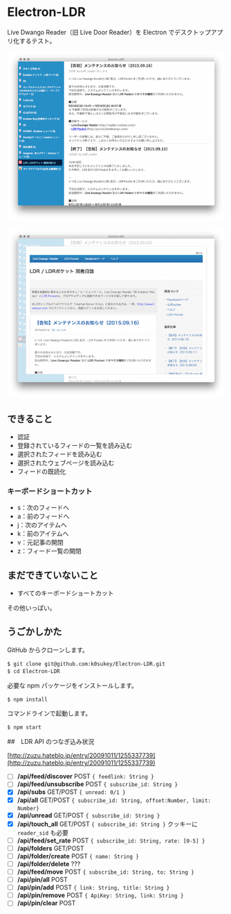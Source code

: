 # Electron-LDR

Live Dwango Reader（旧 Live Door Reader）を Electron でデスクトップアプリ化するテスト。

![capture1](capture1.png)

![capture2](capture2.png)


## できること

* 認証
* 登録されているフィードの一覧を読み込む
* 選択されたフィードを読み込む
* 選択されたウェブページを読み込む
* フィードの既読化

### キーボードショートカット

* s：次のフィードへ
* a：前のフィードへ
* j：次のアイテムへ
* k：前のアイテムへ
* v：元記事の開閉
* z：フィード一覧の開閉

## まだできていないこと

* すべてのキーボードショートカット

その他いっぱい。

## うごかしかた

GitHub からクローンします。

```sh
$ git clone git@github.com:k0sukey/Electron-LDR.git
$ cd Electron-LDR
```

必要な npm パッケージをインストールします。

```sh
$ npm install
```

コマンドラインで起動します。

```sh
$ npm start
```

##　LDR API のつなぎ込み状況

[http://zuzu.hateblo.jp/entry/20091011/1255337739](http://zuzu.hateblo.jp/entry/20091011/1255337739)

- [ ] **/api/feed/discover** POST ```{ feedlink: String }```
- [ ] **/api/feed/unsubscribe** POST ```{ subscribe_id: String }```
- [x] **/api/subs** GET/POST ```{ unread: 0/1 }```
- [x] **/api/all** GET/POST ```{ subscribe_id: String, offset:Number, limit: Number}```
- [x] **/api/unread** GET/POST ```{ subscribe_id: String }```
- [x] **/api/touch_all** GET/POST ```{ subscribe_id: String }``` クッキーに ```reader_sid``` も必要
- [ ] **/api/feed/set_rate** POST ```{ subscribe_id: String, rate: [0-5] }```
- [ ] **/api/folders** GET/POST
- [ ] **/api/folder/create** POST ```{ name: String }```
- [ ] **/api/folder/delete** ???
- [ ] **/api/feed/move** POST ```{ subscribe_id: String, to: String }```
- [ ] **/api/pin/all** POST
- [ ] **/api/pin/add** POST ```{ link: String, title: String }```
- [ ] **/api/pin/remove** POST ```{ ApiKey: String, link: String }```
- [ ] **/api/pin/clear** POST